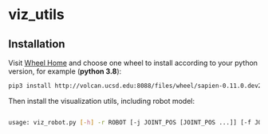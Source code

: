 # viz_utils

## Installation

Visit [Wheel Home](http://volcan.ucsd.edu:8088/#/wheel) and choose one wheel to install according to your python
version, for example (**python 3.8**):

```bash
pip3 install http://volcan.ucsd.edu:8088/files/wheel/sapien-0.11.0.dev2-cp38-cp38-manylinux2014_x86_64.whl
```

Then install the visualization utils, including robot model:

```bash

```

```bash
usage: viz_robot.py [-h] -r ROBOT [-j JOINT_POS [JOINT_POS ...]] [-f JOINT_FILE] [--fps FPS] [-s] [--dict-key DICT_KEY]